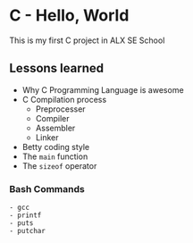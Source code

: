 # C - Hello, World

This is my first C project in ALX SE School

## Lessons learned
- Why C Programming Language is awesome
- C Compilation process
  - Preprocesser
  - Compiler
  - Assembler
  - Linker
- Betty coding style
- The `main` function
- The `sizeof` operator

### Bash Commands
```
- gcc
- printf
- puts
- putchar
```
